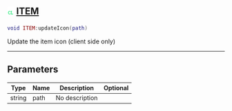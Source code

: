 ## ![client](.gitbook/assets/client.png) [ITEM](home/ITEM)



```lua
void ITEM:updateIcon(path)
```

Update the item icon (client side only)

------
## Parameters

| Type   | Name | Description | Optional |
| ------ | ---- | ----------- | -------: |
| string | path | No description |  |


